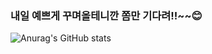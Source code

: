 ### 내일 예쁘게 꾸며올테니깐 쫌만 기다려!!~~😊


![Anurag's GitHub stats](https://github-readme-stats.vercel.app/api?username=jihami&count_private=true)

<!--**jihami/jihami** is a ✨ _special_ ✨ repository because its `README.md` (this file) appears on your GitHub profile.

Here are some ideas to get you started:

- 🔭 I’m currently working on ...
- 🌱 I’m currently learning ...
- 👯 I’m looking to collaborate on ...
- 🤔 I’m looking for help with ...
- 💬 Ask me about ...
- 📫 How to reach me: ...
- 😄 Pronouns: ...
- ⚡ Fun fact: ...
-->

